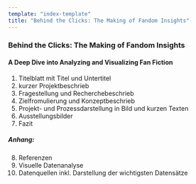 ```yaml
---
template: "index-template"
title: "Behind the Clicks: The Making of Fandom Insights"
---
```


### Behind the Clicks: The Making of Fandom Insights
#### A Deep Dive into Analyzing and Visualizing Fan Fiction

1. Titelblatt mit Titel und Untertitel
2. kurzer Projektbeschrieb
3. Fragestellung und Recherchebeschrieb
4. Zielfromulierung und Konzeptbeschrieb
5. Projekt- und Prozessdarstellung in Bild und kurzen Texten
6. Ausstellungsbilder
7. Fazit

##### Anhang:
8. Referenzen
9. Visuelle Datenanalyse
10. Datenquellen inkl. Darstellung der wichtigsten Datensätze

